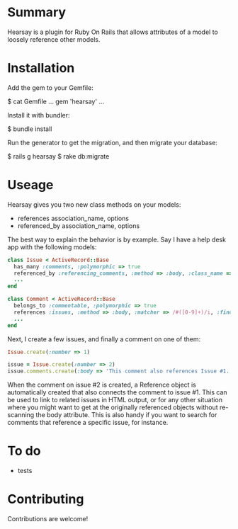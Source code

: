 # Summary

Hearsay is a plugin for Ruby On Rails that allows attributes of a model to loosely
reference other models.

# Installation

Add the gem to your Gemfile:
  
  $ cat Gemfile
  ...
  gem 'hearsay'
  ...

Install it with bundler:
  
  $ bundle install

Run the generator to get the migration, and then migrate your database:

  $ rails g hearsay
  $ rake db:migrate

# Useage

Hearsay gives you two new class methods on your models:

* references association_name, options
* referenced_by association_name, options

The best way to explain the behavior is by example. Say I have a help desk app with the
following models:

``` ruby
class Issue < ActiveRecord::Base
  has_many :comments, :polymorphic => true
  referenced_by :referencing_comments, :method => :body, :class_name => 'Comment'
  ...
end
```

``` ruby
class Comment < ActiveRecord::Base
  belongs_to :commentable, :polymorphic => true
  references :issues, :method => :body, :matcher => /#([0-9]+)/i, :finder => :find_by_number
  ...
end
```

Next, I create a few issues, and finally a comment on one of them:

``` ruby
Issue.create(:number => 1)

issue = Issue.create(:number => 2)
issue.comments.create(:body => 'This comment also references Issue #1.')
```

When the comment on issue #2 is created, a Reference object is automatically created that also
connects the comment to issue #1. This can be used to link to related issues in HTML output,
or for any other situation where you might want to get at the originally referenced objects
without re-scanning the body attribute. This is also handy if you want to search for comments
that reference a specific issue, for instance.

# To do

* tests

# Contributing

Contributions are welcome!